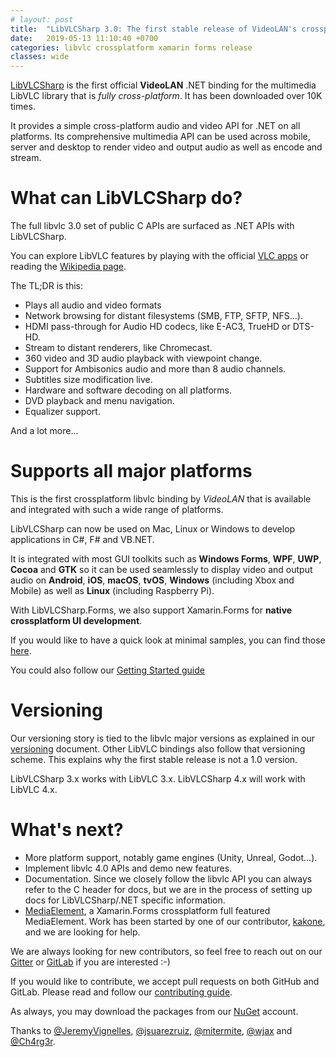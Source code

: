```yaml
---
# layout: post
title:  "LibVLCSharp 3.0: The first stable release of VideoLAN's crossplatform .NET binding for LibVLC"
date:   2019-05-13 11:10:40 +0700
categories: libvlc crossplatform xamarin forms release
classes: wide
---
```

[LibVLCSharp](https://code.videolan.org/videolan/LibVLCSharp) is the first official **VideoLAN** .NET binding for the multimedia LibVLC library that is _fully cross-platform_. It has been downloaded over 10K times.

It provides a simple cross-platform audio and video API for .NET on all platforms. Its comprehensive multimedia API can be used across mobile, server and desktop to render video and output audio as well as encode and stream.

# What can LibVLCSharp do?

The full libvlc 3.0 set of public C APIs are surfaced as .NET APIs with LibVLCSharp.

You can explore LibVLC features by playing with the official [VLC apps](https://www.videolan.org/vlc) or reading the [Wikipedia page](https://en.wikipedia.org/wiki/VLC_media_player).

The TL;DR is this:

- Plays all audio and video formats
- Network browsing for distant filesystems (SMB, FTP, SFTP, NFS...).
- HDMI pass-through for Audio HD codecs, like E-AC3, TrueHD or DTS-HD.
- Stream to distant renderers, like Chromecast.
- 360 video and 3D audio playback with viewpoint change.
- Support for Ambisonics audio and more than 8 audio channels.
- Subtitles size modification live.
- Hardware and software decoding on all platforms.
- DVD playback and menu navigation.
- Equalizer support.

And a lot more...

# Supports all major platforms

This is the first crossplatform libvlc binding by _VideoLAN_ that is available and integrated with such a wide range of platforms.

LibVLCSharp can now be used on Mac, Linux or Windows to develop applications in C#, F# and VB.NET.

It is integrated with most GUI toolkits such as **Windows Forms**, **WPF**, **UWP**, **Cocoa** and **GTK** so it can be used seamlessly to display video and output audio on **Android**, **iOS**, **macOS**, **tvOS**, **Windows** (including Xbox and Mobile) as well as **Linux** (including Raspberry Pi).

With LibVLCSharp.Forms, we also support Xamarin.Forms for **native crossplatform UI development**.

If you would like to have a quick look at minimal samples, you can find those [here](https://code.videolan.org/videolan/LibVLCSharp/tree/master/Samples).

You could also follow our [Getting Started guide](https://code.videolan.org/videolan/LibVLCSharp/blob/master/GETTING-STARTED.md)

# Versioning

Our versioning story is tied to the libvlc major versions as explained in our [versioning](https://code.videolan.org/videolan/LibVLCSharp/blob/master/VERSIONING.md) document. Other LibVLC bindings also follow that versioning scheme. This explains why the first stable release is not a 1.0 version.

LibVLCSharp 3.x works with LibVLC 3.x. LibVLCSharp 4.x will work with LibVLC 4.x.

# What's next?

- More platform support, notably game engines (Unity, Unreal, Godot...).
- Implement libvlc 4.0 APIs and demo new features.
- Documentation. Since we closely follow the libvlc API you can always refer to the C header for docs, but we are in the process of setting up docs for LibVLCSharp/.NET specific information.
- [MediaElement](https://github.com/kakone/LibVLCSharp.Forms.MediaPlayerElement), a Xamarin.Forms crossplatform full featured MediaElement. Work has been started by one of our contributor, [kakone](https://github.com/kakone), and we are looking for help.

We are always looking for new contributors, so feel free to reach out on our [Gitter](https://gitter.im/libvlcsharp/Lobby) or [GitLab](https://code.videolan.org/videolan/LibVLCSharp) if you are interested :-)

If you would like to contribute, we accept pull requests on both GitHub and GitLab. Please read and follow our [contributing guide](https://code.videolan.org/videolan/LibVLCSharp/blob/master/CONTRIBUTING.md).

As always, you may download the packages from our [NuGet](https://www.nuget.org/profiles/videolan) account.

Thanks to [@JeremyVignelles](https://github.com/jeremyVignelles), [@jsuarezruiz](https://twitter.com/jsuarezruiz), [@mitermite](https://twitter.com/mitermite), [@wjax](https://github.com/wjax) and [@Ch4rg3r](https://github.com/Ch4rg3r).